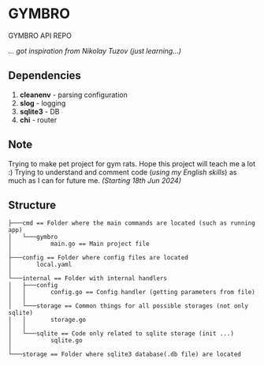 # GYMBRO
GYMBRO API REPO

*... got inspiration from Nikolay Tuzov (just learning...)*

## Dependencies
1) **cleanenv** - parsing configuration
2) **slog** - logging
3) **sqlite3** - DB
4) **chi** - router

## Note
Trying to make pet project for gym rats. Hope this project will teach me a lot :) Trying to understand and comment code (*using my English skills*) as much as I can for future me. *(Starting 18th Jun 2024)*

## Structure
```
├───cmd == Folder where the main commands are located (such as running app)
│   └───gymbro
│           main.go == Main project file
│
├───config == Folder where config files are located
│       local.yaml
│
└───internal == Folder with internal handlers 
│   ├───config
│   │       config.go == Config handler (getting parameters from file)
│   │
│   └───storage == Common things for all possible storages (not only sqlite)
│   │       storage.go
│   │
│   └───sqlite == Code only related to sqlite storage (init ...)
│           sqlite.go
│
└───storage == Folder where sqlite3 database(.db file) are located
```
